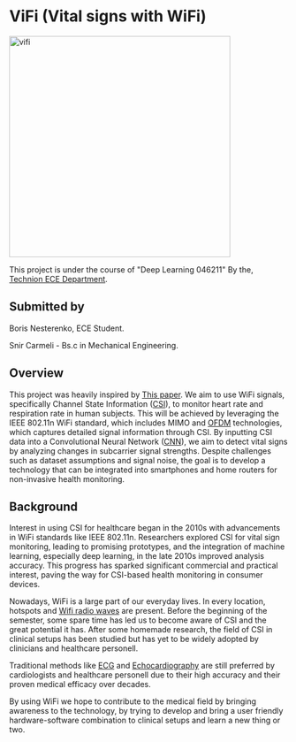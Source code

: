 # ViFi (Vital signs with WiFi)
<img src="https://github.com/user-attachments/assets/d2bca8d5-6e5f-4240-9033-10ef52e83c3a" alt="vifi" width="400" height="400">

This project is under the course of "Deep Learning 046211" By the, [Technion ECE Department](https://ece.technion.ac.il/).

## Submitted by 
Boris Nesterenko, ECE Student.

Snir Carmeli - Bs.c in Mechanical Engineering.

## Overview
This project was heavily inspired by [This paper](https://arxiv.org/pdf/2203.03980).
We aim to use WiFi signals, specifically Channel State Information ([CSI](https://en.wikipedia.org/wiki/Channel_state_information)), to monitor heart rate and respiration rate in human subjects. 
This will be achieved by leveraging the IEEE 802.11n WiFi standard, which includes MIMO and [OFDM](https://en.wikipedia.org/wiki/Orthogonal_frequency-division_multiplexing) technologies, which captures detailed signal information through CSI. 
By inputting CSI data into a Convolutional Neural Network ([CNN](https://en.wikipedia.org/wiki/Convolutional_neural_network)), we aim to detect vital signs by analyzing changes in subcarrier signal strengths. 
Despite challenges such as dataset assumptions and signal noise, the goal is to develop a technology that can be integrated into smartphones and home routers for non-invasive health monitoring.

## Background

Interest in using CSI for healthcare began in the 2010s with advancements in WiFi standards like IEEE 802.11n. Researchers explored CSI for vital sign monitoring, leading to promising prototypes, and the integration of machine learning, especially deep learning, in the late 2010s improved analysis accuracy. This progress has sparked significant commercial and practical interest, paving the way for CSI-based health monitoring in consumer devices.

Nowadays, WiFi is a large part of our everyday lives. In every location, hotspots and [Wifi radio waves](https://en.wikipedia.org/wiki/Wi-Fi#Waveband) are present.
Before the beginning of the semester, some spare time has led us to become aware of CSI and the great potential it has. After some homemade research, the field of CSI in clinical setups has been studied but has yet to be widely adopted by clinicians and healthcare personell. 

Traditional methods like [ECG](https://en.wikipedia.org/wiki/Electrocardiography) and [Echocardiography](https://en.wikipedia.org/wiki/Echocardiography) are still preferred by cardiologists and healthcare personell due to their high accuracy and their proven medical efficacy over decades.

By using WiFi we hope to contribute to the medical field by bringing awareness to the technology, by trying to develop and bring a user friendly hardware-software combination to clinical setups and learn a new thing or two.

